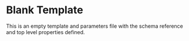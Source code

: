 # Blank Template

This is an empty template and parameters file with the schema reference and top level properties defined.
